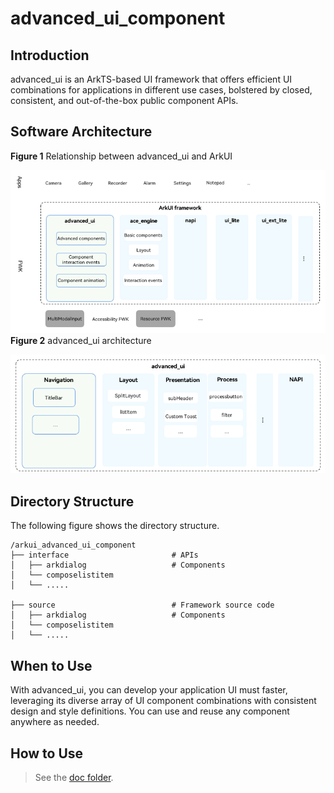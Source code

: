 # advanced_ui_component

## Introduction
advanced_ui is an ArkTS-based UI framework that offers efficient UI combinations for applications in different use cases, bolstered by closed, consistent, and out-of-the-box public component APIs.

## Software Architecture
**Figure 1** Relationship between advanced_ui and ArkUI

![](figures/advanced_ui_en.png "Relationship between advanced_ui and ArkUI")
**Figure 2** advanced_ui architecture

![](figures/advanced_ui_sub_en.png "advanced_ui architecture")

## Directory Structure
The following figure shows the directory structure.

```
/arkui_advanced_ui_component
├── interface                       # APIs
│   ├── arkdialog                   # Components
│   └── composelistitem
│   └── .....

├── source                          # Framework source code
│   ├── arkdialog                   # Components
│   └── composelistitem
│   └── .....
```
## When to Use

With advanced_ui, you can develop your application UI must faster, leveraging its diverse array of UI component combinations with consistent design and style definitions. You can use and reuse any component anywhere as needed.

## How to Use
> See the [doc folder](https://gitee.com/openharmony-sig/arkui_advanced_ui_component/tree/master/doc).
 

